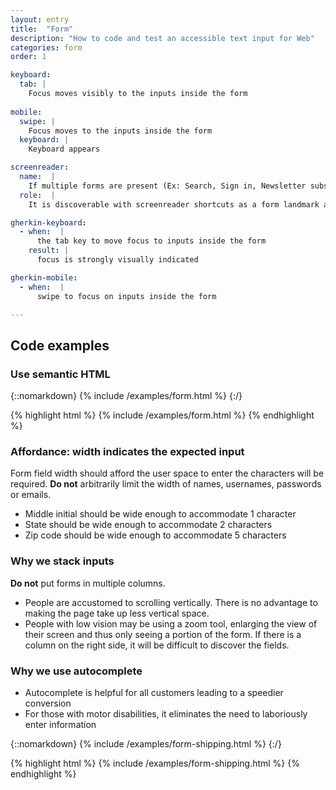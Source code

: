 ```yaml
---
layout: entry
title:  "Form"
description: "How to code and test an accessible text input for Web"
categories: form
order: 1

keyboard:
  tab: |
    Focus moves visibly to the inputs inside the form
      
mobile:
  swipe: |
    Focus moves to the inputs inside the form
  keyboard: |
    Keyboard appears

screenreader:
  name:  |
    If multiple forms are present (Ex: Search, Sign in, Newsletter subscription), the form should have a name
  role:  |
    It is discoverable with screenreader shortcuts as a form landmark along with its name

gherkin-keyboard: 
  - when:  |
      the tab key to move focus to inputs inside the form
    result: |
      focus is strongly visually indicated

gherkin-mobile:
  - when:  |
      swipe to focus on inputs inside the form

---
```


## Code examples

### Use semantic HTML

{::nomarkdown}
<example>
{% include /examples/form.html %}
</example>
{:/}

{% highlight html %}
{% include /examples/form.html %}
{% endhighlight %}

### Affordance: width indicates the expected input

Form field width should afford the user space to enter the characters will be required. **Do not** arbitrarily limit the width of names, usernames, passwords or emails.


- Middle initial should be wide enough to accommodate 1 character
- State should be wide enough to accommodate 2 characters
- Zip code should be wide enough to accommodate 5 characters

### Why we stack inputs

**Do not** put forms in multiple columns.

- People are accustomed to scrolling vertically. There is no advantage to making the page take up less vertical space.
- People with low vision may be using a zoom tool, enlarging the view of their screen and thus only seeing a portion of the form. If there is a column on the right side, it will be difficult to discover the fields.

### Why we use autocomplete

- Autocomplete is helpful for all customers leading to a speedier conversion
- For those with motor disabilities, it eliminates the need to laboriously enter information

{::nomarkdown}
<example>
{% include /examples/form-shipping.html %}
</example>
{:/}

{% highlight html %}
{% include /examples/form-shipping.html %}
{% endhighlight %}

